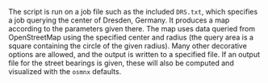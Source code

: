 The script is run on a job file such as the included `DRS.txt`, which specifies a job querying the center of Dresden, Germany.
It produces a map according to the parameters given there.
The map uses data queried from OpenStreetMap using the specified center and radius (the query area is a square containing the circle of the given radius).
Many other decorative options are allowed, and the output is written to a specified file.
If an output file for the street bearings is given, these will also be computed and visualized with the `osmnx` defaults.
